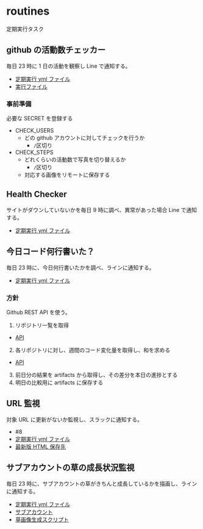 # routines

定期実行タスク

## github の活動数チェッカー

毎日 23 時に 1 日の活動を観察し Line で通知する。

- [定期実行 yml ファイル](.github/workflows/action-checker.yml)
- [実行ファイル](action_checker/events.py)

### 事前準備

必要な SECRET を登録する

- CHECK_USERS
  - どの github アカウントに対してチェックを行うか
    - `/`区切り
- CHECK_STEPS
  - どれくらいの活動数で写真を切り替えるか
    - `/`区切り
  - 対応する画像をリモートに保存する

## Health Checker

サイトがダウンしていないかを毎日 9 時に調べ、異常があった場合 Line で通知する。

- [定期実行 yml ファイル](.github/workflows/my_site-health-checker.yml)

## 今日コード何行書いた？

毎日 23 時に、今日何行書いたかを調べ、ラインに通知する。

- [定期実行 yml ファイル](.github/workflows/num_codes.yml)

### 方針

Github REST API を使う。

1. リポジトリ一覧を取得

- [API](https://docs.github.com/ja/rest/repos/repos#list-repositories-for-the-authenticated-user)

2. 各リポジトリに対し、週間のコード変化量を取得し、和を求める

- [API](https://docs.github.com/ja/rest/metrics/statistics#get-the-weekly-commit-activity)

3. 前日分の結果を artifacts から取得し、その差分を本日の進捗とする
4. 明日の比較用に artifacts に保存する

## URL 監視

対象 URL に更新がないか監視し、スラックに通知する。

- #8
- [定期実行 yml ファイル](.github/workflows/url-watcher.yml)
- [最新版 HTML 保存先](./url_watcher/)

## サブアカウントの草の成長状況監視

毎日 23 時に、サブアカウントの草がきちんと成長しているかを描画し、ラインに通知する。

- [定期実行 yml ファイル](.github/workflows/sub_account-grass-watcher.yml)
- [サブアカウント](https://github.com/kokoichi2)
- [草画像生成スクリプト](./watch_sub_account/grass.sh)
